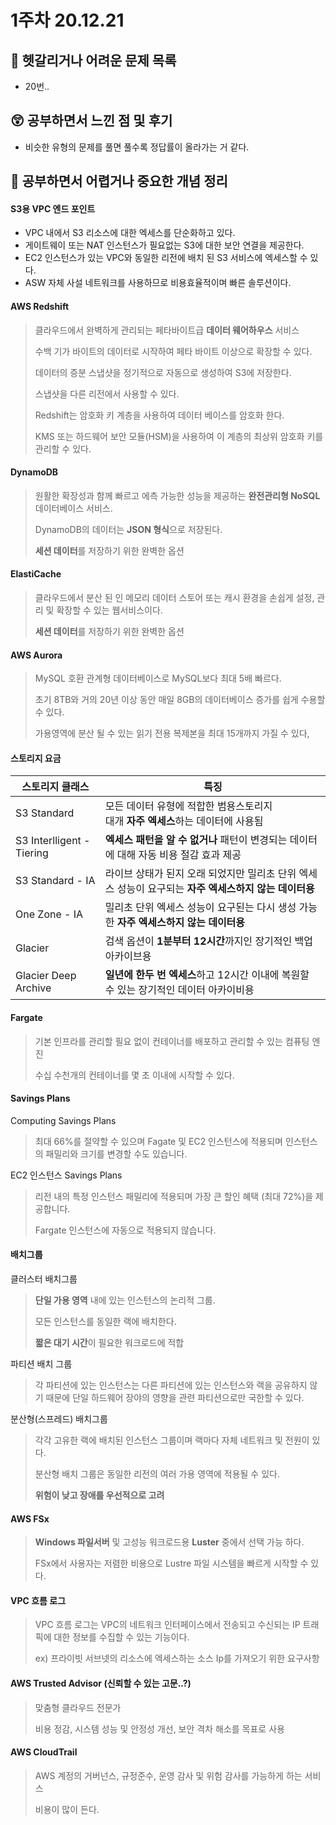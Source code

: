 # 1주차 20.12.21

## 🔮 헷갈리거나 어려운 문제 목록
- 20번..

  

## 😲 공부하면서 느낀 점 및 후기
- 비슷한 유형의 문제를 풀면 풀수록 정답률이 올라가는 거 같다.

## 👻 공부하면서 어렵거나 중요한 개념 정리

#### S3용 VPC 엔드 포인트

* VPC 내에서 S3 리소스에 대한 엑세스를 단순화하고 있다.
* 게이트웨이 또는 NAT 인스턴스가 필요없는 S3에 대한 보안 연결을 제공한다.
* EC2 인스턴스가 있는 VPC와 동일한 리전에 배치 된 S3 서비스에 엑세스할 수 있다.
* ASW 자체 사설 네트워크를 사용하므로 비용효율적이며 빠른 솔루션이다.



#### AWS Redshift

> 클라우드에서 완벽하게 관리되는 페타바이트급 **데이터 웨어하우스** 서비스
>
> 수백 기가 바이트의 데이터로 시작하여 페타 바이트 이상으로 확장할 수 있다.
>
> 데이터의 증분 스냅샷을 정기적으로 자동으로 생성하여 S3에 저장한다.
>
> 스냅샷을 다른 리전에서 사용할 수 있다.
>
> Redshift는 암호화 키 계층을 사용하여 데이터 베이스를 암호화 한다.
>
> KMS 또는 하드웨어 보안 모듈(HSM)을 사용하여 이 계층의 최상위 암호화 키를 관리할 수 있다.



#### DynamoDB

> 원활한 확장성과 함께 빠르고 에측 가능한 성능을 제공하는 **완전관리형 NoSQL** 데이터베이스 서비스.
>
> DynamoDB의 데이터는 **JSON 형식**으로 저장된다.
>
> **세션 데이터**를 저장하기 위한 완벽한 옵션

#### ElastiCache

> 클라우드에서 분산 된 인 메모리 데이터 스토어 또는 캐시 환경을 손쉽게 설정, 관리 및 확장할 수 있는 웹서비스이다.
>
> **세션 데이터**를 저장하기 위한 완벽한 옵션



#### AWS Aurora

> MySQL 호환 관계형 데이터베이스로 MySQL보다 최대 5배 빠르다.
>
> 초기 8TB와 거의 20년 이상 동안 매일 8GB의 데이터베이스 증가를 쉽게 수용할 수 있다.
>
> 가용영역에 분산 될 수 있는 읽기 전용 복제본을 최대 15개까지 가질 수 있다,



#### 스토리지 요금

| 스토리지 클래스           | 특징                                                         |
| ------------------------- | ------------------------------------------------------------ |
| S3 Standard               | 모든 데이터 유형에 적합한 범용스토리지<br />대개 **자주 엑세스**하는 데이터에 사용됨 |
| S3 Interlligent - Tiering | **엑세스 패턴을 알 수 없거나** 패턴이 변경되는 데이터에 대해 자동 비용 절감 효과 제공 |
| S3 Standard - IA          | 라이브 상태가 된지 오래 되었지만 밀리초 단위 엑세스 성능이 요구되는 **자주 엑세스하지 않는 데이터용** |
| One Zone - IA             | 밀리초 단위 엑세스 성능이 요구된는 다시 생성 가능한 **자주 엑세스하지 않는 데이터용** |
| Glacier                   | 검색 옵션이 **1분부터 12시간**까지인 장기적인 백업 아카이브용 |
| Glacier Deep Archive      | **일년에 한두 번 엑세스**하고 12시간 이내에 복원할 수 있는 장기적인 데이터 아카이비용 |



#### Fargate

> 기본 인프라를 관리할 필요 없이 컨테이너를 배포하고 관리할 수 있는 컴퓨팅 엔진
>
> 수십 수천개의 컨테이너를 몇 초 이내에 시작할 수 있다.



#### Savings Plans

Computing Savings Plans

> 최대 66%를 절약할 수 있으며 Fagate 및 EC2 인스턴스에 적용되며 인스턴스의 패밀리와 크기를 변경할 수도 있습니다.

EC2 인스턴스 Savings Plans

> 리전 내의 특정 인스턴스 패밀리에 적용되며 가장 큰 할인 혜택 (최대 72%)을 제공합니다.
>
> Fargate 인스턴스에 자동으로 적용되지 않습니다.



#### 배치그룹

클러스터 배치그룹

> **단일 가용 영역** 내에 있는 인스턴스의 논리적 그룹.
>
> 모든 인스턴스를 동일한 랙에 배치한다.
>
> **짧은 대기 시간**이 필요한 워크로드에 적합

파티션 배치 그룹

> 각 파티션에 있는 인스턴스는 다른 파티션에 있는 인스턴스와 랙을 공유하지 않기 때문에 단일 하드웨어 장야의 영향을 관련 파티션으로만 국한할 수 있다.

분산형(스프레드) 배치그룹

> 각각 고유한 랙에 배치된 인스턴스 그룹이며 랙마다 자체 네트워크 및 전원이 있다.
>
> 분산형 배치 그룹은 동일한 리전의 여러 가용 영역에 적용될 수 있다.
>
> **위험이 낮고 장애를 우선적으로 고려**



#### AWS FSx

> **Windows 파일서버** 및 고성능 워크로드용 **Luster** 중에서 선택 가능 하다.
>
> FSx에서 사용자는 저렴한 비용으로 Lustre 파일 시스템을 빠르게 시작할 수 있다.



#### VPC 흐름 로그

> VPC 흐름 로그는 VPC의 네트워크 인터페이스에서 전송되고 수신되는 IP 트래픽에 대한 정보를 수집할 수 있는 기능이다.
>
> ex) 프라이빗 서브넷의 리소스에 엑세스하는 소스 Ip를 가져오기 위한 요구사항

#### AWS Trusted Advisor (신뢰할 수 있는 고문..?)

> 맞춤형 클라우드 전문가
>
> 비용 정감, 시스템 성능 및 안정성 개선, 보안 격차 해소를 목표로 사용

#### AWS CloudTrail

> AWS 계정의 거버넌스, 규정준수, 운영 감사 및 위험 감사를 가능하게 하는 서비스
>
> 비용이 많이 든다.